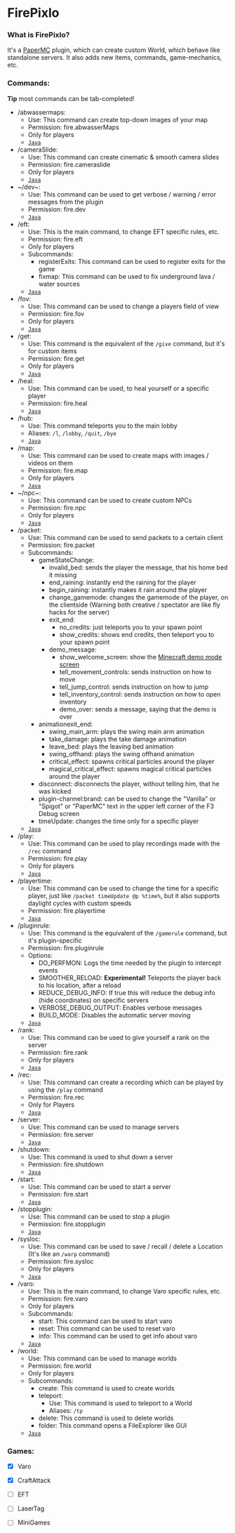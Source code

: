 # FirePixlo
### What is FirePixlo?
It's a [PaperMC](https://github.com/PaperMC/Paper) plugin, which can create custom World, which behave like standalone servers. It also adds new items, commands, game-mechanics, etc.
### Commands:

**Tip** most commands can be tab-completed!

* /abwassermaps:
  * Use: This command can create top-down images of your map
  * Permission: fire.abwasserMaps
  * Only for players
  * [``Java``](https://github.com/Abwasser1/FirePixlo/blob/master/src/me/abwasser/FirePixlo/cmd/CMD_AbwasserMaps.java)
* /cameraSlide:
  * Use: This command can create cinematic & smooth camera slides
  * Permission: fire.cameraslide
  * Only for players
  * [``Java``](https://github.com/Abwasser1/FirePixlo/blob/master/src/me/abwasser/FirePixlo/cmd/CMD_CameraSlide.java)
* ~/dev~:
  * Use: This command can be used to get verbose / warning / error messages from the plugin
  * Permission: fire.dev
  * [``Java``](https://github.com/Abwasser1/FirePixlo/blob/master/src/me/abwasser/FirePixlo/cmd/CMD_Dev.java)
* /eft:
  * Use: This is the main command, to change EFT specific rules, etc.
  * Permission: fire.eft
  * Only for players
  * Subcommands:
    * registerExits: This command can be used to register exits for the game
    * fixmap: This command can be used to fix underground lava / water sources
  * [``Java``](https://github.com/Abwasser1/FirePixlo/blob/master/src/me/abwasser/FirePixlo/cmd/CMD_EFT.java)
* /fov:
  * Use: This command can be used to change a players field of view
  * Permission: fire.fov
  * Only for players
  * [``Java``](https://github.com/Abwasser1/FirePixlo/blob/master/src/me/abwasser/FirePixlo/cmd/CMD_FOV.java)
* /get:
  * Use: This command is the equivalent of the ``/give`` command, but it's for custom items
  * Permission: fire.get
  * Only for players
  * [``Java``](https://github.com/Abwasser1/FirePixlo/blob/master/src/me/abwasser/FirePixlo/cmd/CMD_Get.java)
* /heal:
  * Use: This command can be used, to heal yourself or a specific player
  * Permission: fire.heal
  * [``Java``](https://github.com/Abwasser1/FirePixlo/blob/master/src/me/abwasser/FirePixlo/cmd/CMD_Heal.java)
* /hub:
  * Use: This command teleports you to the main lobby
  * Aliases: ``/l``, ``/lobby``, ``/quit``, ``/bye``
  * [``Java``](https://github.com/Abwasser1/FirePixlo/blob/master/src/me/abwasser/FirePixlo/cmd/CMD_Hub.java)
* /map:
  * Use: This command can be used to create maps with images / videos on them
  * Permission: fire.map
  * Only for players
  * [``Java``](https://github.com/Abwasser1/FirePixlo/blob/master/src/me/abwasser/FirePixlo/cmd/CMD_Map.java)
* ~/npc~:
  * Use: This command can be used to create custom NPCs
  * Permission: fire.npc
  * Only for players
  * [``Java``](https://github.com/Abwasser1/FirePixlo/blob/master/src/me/abwasser/FirePixlo/cmd/CMD_NPC.java)
* /packet:
  * Use: This command can be used to send packets to a certain client
  * Permission: fire.packet
  * Subcommands:
    * gameStateChange:
      * invalid_bed: sends the player the message, that his home bed it missing
      * end_raining: instantly end the raining for the player
      * begin_raining: instantly makes it rain around the player
      * change_gamemode: changes the gamemode of the player, on the clientside (Warning both creative / spectator are like fly hacks for the server) 
      * exit_end:
        * no_credits: just teleports you to your spawn point
        * show_credits: shows end credits, then teleport you to your spawn point
      * demo_message:
        * show_welcome_screen: show the [Minecraft demo mode screen](https://minecraft.gamepedia.com/Demo_mode)
        * tell_movement_controls: sends instruction on how to move
        * tell_jump_control: sends instruction on how to jump
        * tell_inventory_control: sends instruction on how to open inventory
        * demo_over: sends a message, saying that the demo is over
    * animationexit_end: 
      * swing_main_arm: plays the swing main arm animation
      * take_damage: plays the take damage animation
      * leave_bed: plays the leaving bed animation
      * swing_offhand: plays the swing offhand animation
      * critical_effect: spawns critical particles around the player
      * magical_critical_effect: spawns magical critical particles around the player
    * disconnect: disconnects the player, without telling him, that he was kicked
    * plugin-channel:brand: can be used to change the "Vanilla" or "Spigot" or "PaperMC" text in the upper left corner of the F3 Debug screen
    * timeUpdate: changes the time only for a specific player
  * [``Java``](https://github.com/Abwasser1/FirePixlo/blob/master/src/me/abwasser/FirePixlo/cmd/CMD_Packet.java)
* /play:
  * Use: This command can be used to play recordings made with the ``/rec`` command
  * Permission: fire.play
  * Only for players
  * [``Java``](https://github.com/Abwasser1/FirePixlo/blob/master/src/me/abwasser/FirePixlo/cmd/CMD_Play.java)
* /playertime:
  * Use: This command can be used to change the time for a specific player, just like ``/packet timeUpdate @p %time%``, but it also supports daylight cycles with custom speeds
  * Permission: fire.playertime
  * [``Java``](https://github.com/Abwasser1/FirePixlo/blob/master/src/me/abwasser/FirePixlo/cmd/CMD_PlayerTime.java)
* /pluginrule:
  * Use: This command is the equivalent of the ``/gamerule`` command, but it's plugin-specific
  * Permission: fire.pluginrule
  * Options: 
    * DO_PERFMON: Logs the time needed by the plugin to intercept events
    * SMOOTHER_RELOAD: **Experimental!** Teleports the player back to his location, after a reload
    * REDUCE_DEBUG_INFO: If true this will reduce the debug info (hide coordinates) on specific servers
    * VERBOSE_DEBUG_OUTPUT: Enables verbose messages
    * BUILD_MODE: Disables the automatic server moving
  * [``Java``](https://github.com/Abwasser1/FirePixlo/blob/master/src/me/abwasser/FirePixlo/cmd/CMD_PluginRule.java)
* /rank:
  * Use: This command can be used to give yourself a rank on the server
  * Permission: fire.rank
  * Only for players
  * [``Java``](https://github.com/Abwasser1/FirePixlo/blob/master/src/me/abwasser/FirePixlo/cmd/CMD_Rank.java)
* /rec:
  * Use: This command can create a recording which can be played by using the ``/play`` command
  * Permission: fire.rec
  * Only for Players
  * [``Java``](https://github.com/Abwasser1/FirePixlo/blob/master/src/me/abwasser/FirePixlo/cmd/CMD_Rec.java)
* /server:
  * Use: This command can be used to manage servers
  * Permission: fire.server
  * [``Java``](https://github.com/Abwasser1/FirePixlo/blob/master/src/me/abwasser/FirePixlo/cmd/CMD_Server.java)
* /shutdown:
  * Use: This command is used to shut down a server
  * Permission: fire.shutdown
  * [``Java``](https://github.com/Abwasser1/FirePixlo/blob/master/src/me/abwasser/FirePixlo/cmd/CMD_Shutdown.java)
* /start:
  * Use: This command can be used to start a server
  * Permission: fire.start
  * [``Java``](https://github.com/Abwasser1/FirePixlo/blob/master/src/me/abwasser/FirePixlo/cmd/CMD_Start.java)
* /stopplugin:
  * Use: This command can be used to stop a plugin
  * Permission: fire.stopplugin
  * [``Java``](https://github.com/Abwasser1/FirePixlo/blob/master/src/me/abwasser/FirePixlo/cmd/CMD_StopPlugin.java)
* /sysloc:
  * Use: This command can be used to save / recall / delete a Location (It's like an ``/warp`` command)
  * Permission: fire.sysloc
  * Only for players
  * [``Java``](https://github.com/Abwasser1/FirePixlo/blob/master/src/me/abwasser/FirePixlo/cmd/CMD_SysLoc.java)
* /varo:
  * Use: This is the main command, to change Varo specific rules, etc.
  * Permission: fire.varo
  * Only for players
  * Subcommands:
    * start: This command can be used to start varo
    * reset: This command can be used to reset varo
    * info: This command can be used to get info about varo
  * [``Java``](https://github.com/Abwasser1/FirePixlo/blob/master/src/me/abwasser/FirePixlo/cmd/CMD_Varo.java)
* /world:
  * Use: This command can be used to manage worlds
  * Permission: fire.world
  * Only for players
  * Subcommands:
    * create: This command is used to create worlds
    * teleport: 
      * Use: This command is used to teleport to a World
      * Aliases: ``/tp``
    * delete: This command is used to delete worlds
    * folder: This command opens a FileExplorer like GUI
  * [``Java``](https://github.com/Abwasser1/FirePixlo/blob/master/src/me/abwasser/FirePixlo/cmd/CMD_World.java)
  
### Games:
  - [x] Varo
  - [x] CraftAttack
  - [ ] EFT
  - [ ] LaserTag
  - [ ] MiniGames
    
